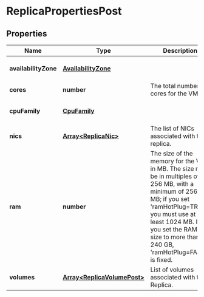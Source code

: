 # ReplicaPropertiesPost

## Properties
| Name | Type | Description | Notes |
| ------------ | ------------- | ------------- | ------------- |
| **availabilityZone** | [**AvailabilityZone**](AvailabilityZone.md) |  | [optional] [default to undefined] |
| **cores** | **number** | The total number of cores for the VMs. | [default to undefined] |
| **cpuFamily** | [**CpuFamily**](CpuFamily.md) |  | [optional] [default to undefined] |
| **nics** | [**Array&lt;ReplicaNic&gt;**](ReplicaNic.md) | The list of NICs associated with this replica. | [optional] [default to undefined] |
| **ram** | **number** | The size of the memory for the VMs in MB. The size must be in multiples of 256 MB, with a minimum of 256 MB; if you set \'ramHotPlug=TRUE\', you must use at least 1024 MB. If you set the RAM size to more than 240 GB, \'ramHotPlug=FALSE\' is fixed. | [default to undefined] |
| **volumes** | [**Array&lt;ReplicaVolumePost&gt;**](ReplicaVolumePost.md) | List of volumes associated with this Replica. | [optional] [default to undefined] |


